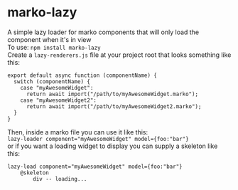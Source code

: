 # marko-lazy
A simple lazy loader for marko components that will only load the component when it's in view  
To use: `npm install marko-lazy`  
Create a `lazy-renderers.js` file at your project root that looks something like this:  
```
export default async function (componentName) {
  switch (componentName) {
    case "myAwesomeWidget":
      return await import("/path/to/myAwesomeWidget.marko");
    case "myAwesomeWidget2":
      return await import("/path/to/myAwesomeWidget2.marko");
  }
}
```
Then, inside a marko file you can use it like this:  
`lazy-loader component="myAwesomeWidget" model={foo:"bar"}`  
or if you want a loading widget to display you can supply a skeleton like this:  
```
lazy-load component="myAwesomeWidget" model={foo:"bar"}
    @skeleton
        div -- loading...
```
